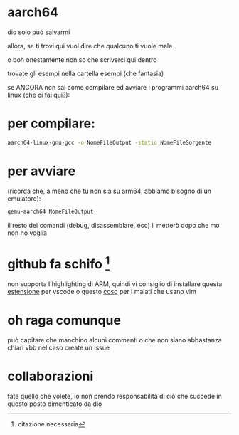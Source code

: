 # aarch64
dio solo può salvarmi

allora, se ti trovi qui vuol dire che qualcuno ti vuole male

o boh onestamente non so che scriverci qui dentro

trovate gli esempi nella cartella esempi (che fantasia)

se ANCORA non sai come compilare ed avviare i programmi aarch64 su linux (che ci fai qui?):

# per compilare:

```sh
aarch64-linux-gnu-gcc -o NomeFileOutput -static NomeFileSorgente
```

# per avviare 
(ricorda che, a meno che tu non sia su arm64, abbiamo bisogno di un emulatore):

```sh
qemu-aarch64 NomeFileOutput
```

il resto dei comandi (debug, disassemblare, ecc) li metterò dopo che mo non ho voglia

# github fa schifo [^1]

non supporta l'highlighting di ARM, quindi vi consiglio di installare questa [estensione](https://marketplace.visualstudio.com/items?itemName=dan-c-underwood.arm) per vscode o questo [coso](https://github.com/ARM9/arm-syntax-vim) per i malati che usano vim 

# oh raga comunque

può capitare che manchino alcuni commenti o che non siano abbastanza chiari vbb nel caso create un issue


# collaborazioni

fate quello che volete, io non prendo responsabilità di ciò che succede in questo posto dimenticato da dio

[^1]: citazione necessaria

